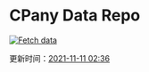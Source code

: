# CPany Data Repo

[![Fetch data](https://github.com/yjl9903/CPany/actions/workflows/fetch.yml/badge.svg)](https://github.com/yjl9903/CPany/actions/workflows/fetch.yml)

<!-- START_SECTION: update_time -->
更新时间：[2021-11-11 02:36](https://www.timeanddate.com/worldclock/fixedtime.html?msg=Fetch+data&iso=20211111T023657&p1=237)
<!-- END_SECTION: update_time -->
